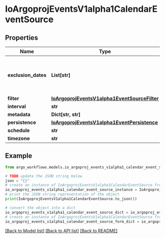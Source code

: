 # IoArgoprojEventsV1alpha1CalendarEventSource


## Properties

Name | Type | Description | Notes
------------ | ------------- | ------------- | -------------
**exclusion_dates** | **List[str]** | ExclusionDates defines the list of DATE-TIME exceptions for recurring events. | [optional] 
**filter** | [**IoArgoprojEventsV1alpha1EventSourceFilter**](IoArgoprojEventsV1alpha1EventSourceFilter.md) |  | [optional] 
**interval** | **str** |  | [optional] 
**metadata** | **Dict[str, str]** |  | [optional] 
**persistence** | [**IoArgoprojEventsV1alpha1EventPersistence**](IoArgoprojEventsV1alpha1EventPersistence.md) |  | [optional] 
**schedule** | **str** |  | [optional] 
**timezone** | **str** |  | [optional] 

## Example

```python
from argo_workflows.models.io_argoproj_events_v1alpha1_calendar_event_source import IoArgoprojEventsV1alpha1CalendarEventSource

# TODO update the JSON string below
json = "{}"
# create an instance of IoArgoprojEventsV1alpha1CalendarEventSource from a JSON string
io_argoproj_events_v1alpha1_calendar_event_source_instance = IoArgoprojEventsV1alpha1CalendarEventSource.from_json(json)
# print the JSON string representation of the object
print(IoArgoprojEventsV1alpha1CalendarEventSource.to_json())

# convert the object into a dict
io_argoproj_events_v1alpha1_calendar_event_source_dict = io_argoproj_events_v1alpha1_calendar_event_source_instance.to_dict()
# create an instance of IoArgoprojEventsV1alpha1CalendarEventSource from a dict
io_argoproj_events_v1alpha1_calendar_event_source_form_dict = io_argoproj_events_v1alpha1_calendar_event_source.from_dict(io_argoproj_events_v1alpha1_calendar_event_source_dict)
```
[[Back to Model list]](../README.md#documentation-for-models) [[Back to API list]](../README.md#documentation-for-api-endpoints) [[Back to README]](../README.md)



